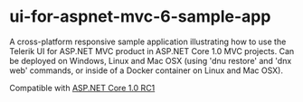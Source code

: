 # ui-for-aspnet-mvc-6-sample-app
A cross-platform responsive sample application illustrating how to use the Telerik UI for ASP.NET MVC product in ASP.NET Core 1.0 MVC projects. Can be deployed on Windows, Linux and Mac OSX (using 'dnu restore' and 'dnx web' commands, or inside of a Docker container on Linux and Mac OSX).

Compatible with [ASP.NET Core 1.0 RC1](https://github.com/aspnet/Home/wiki/Roadmap "ASP.NET vNext")
